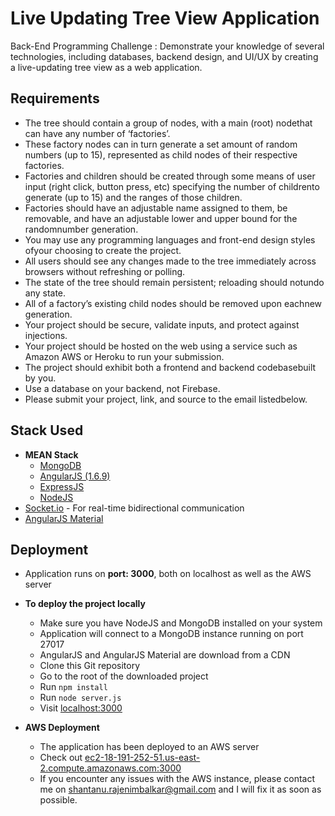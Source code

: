 # Live Updating Tree View Application
Back-End Programming Challenge : Demonstrate your knowledge of several technologies, including databases, backend design, and UI/UX by creating a live-updating tree view as a web application.

## Requirements
- The ​tree ​should ​contain ​a ​group ​of ​nodes, ​with ​a main ​(root) ​node ​that ​can ​have ​any ​number ​of ‘factories’.
- These ​factory ​nodes ​can ​in ​turn ​generate ​a ​set amount ​of ​random ​numbers ​(up ​to ​15), represented ​as ​child ​nodes ​of ​their ​respective factories.
- Factories ​and ​children ​should ​be ​created through ​some ​means ​of ​user ​input ​(right ​click, button ​press, ​etc) ​specifying ​the ​number ​of children ​to ​generate ​(up ​to ​15) ​and ​the ​ranges ​of those ​children.
- Factories ​should ​have ​an ​adjustable ​name assigned ​to ​them, ​be ​removable, ​and ​have ​an adjustable ​lower ​and ​upper ​bound ​for ​the random ​number ​generation.
- You ​may ​use ​any ​programming ​languages ​and front-end ​design ​styles ​of ​your ​choosing ​to create ​the ​project.
- All ​users ​should ​see ​any ​changes ​made ​to the ​tree ​immediately ​across ​browsers without ​refreshing ​or ​polling.
- The ​state ​of ​the ​tree ​should ​remain persistent; ​reloading ​should ​not ​undo ​any state.
- All ​of ​a ​factory’s ​existing ​child ​nodes ​should be ​removed ​upon ​each ​new ​generation.
- Your ​project ​should ​be ​secure, ​validate inputs, ​and ​protect ​against ​injections.
- Your ​project ​should ​be ​hosted ​on ​the ​web using ​a ​service ​such ​as ​Amazon ​AWS ​or Heroku ​to ​run ​your ​submission.
- The ​project ​should ​exhibit ​both ​a ​frontend and ​backend ​codebase ​built ​by ​you.
- Use ​a ​database ​on ​your ​backend, ​not ​Firebase.
- Please ​submit ​your ​project, ​link, ​and ​source to ​the ​email ​listed ​below.

## Stack Used
+ **MEAN Stack**
	+ [MongoDB](https://www.mongodb.com/) 
	+ [AngularJS (1.6.9)](https://angularjs.org/) 
	+ [ExpressJS](https://expressjs.com/)
	+ [NodeJS](https://nodejs.org/en/)
+ [Socket.io](https://socket.io/) - For real-time bidirectional communication
+ [AngularJS Material](https://material.angularjs.org/)

## Deployment
+ Application runs on **port: 3000**, both on localhost as well as the AWS server
+ **To deploy the project locally**
	+ Make sure you have NodeJS and MongoDB installed on your system
	+ Application will connect to a MongoDB instance running on port 27017
	+ AngularJS and AngularJS Material are download from a CDN
	+ Clone this Git repository
	+ Go to the root of the downloaded project
	+ Run `npm install`
	+ Run `node server.js`
	+ Visit [localhost:3000](localhost:3000)

+ **AWS Deployment**
	+ The application has been deployed to an AWS server
	+ Check out [ec2-18-191-252-51.us-east-2.compute.amazonaws.com:3000](ec2-18-191-252-51.us-east-2.compute.amazonaws.com:3000)
	+ If you encounter any issues with the AWS instance, please contact me on shantanu.rajenimbalkar@gmail.com and I will fix it as soon as possible.